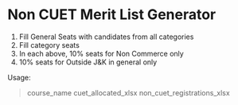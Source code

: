 # Non CUET Merit List Generator
1. Fill General Seats with candidates from all categories
2. Fill category seats 
3. In each above, 10% seats for Non Commerce only
4. 10% seats for Outside J&K in general only

Usage:
> course_name cuet_allocated_xlsx non_cuet_registrations_xlsx
